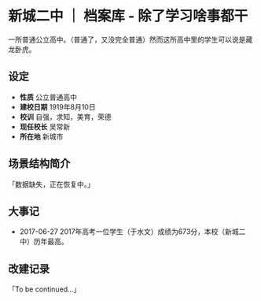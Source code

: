 # 新城二中 ｜ 档案库 - 除了学习啥事都干
一所普通公立高中。（普通了，又没完全普通）然而这所高中里的学生可以说是藏龙卧虎。

## 设定
- **性质** 公立普通高中
- **建校日期** 1919年8月10日
- **校训** 自强，求知，美育，荣德
- **现任校长** 吴常新
- **所在地** 新城市

## 场景结构简介
「数据缺失，正在恢复中。」

## 大事记
- 2017-06-27 2017年高考一位学生（于水文）成绩为673分，本校（新城二中）历年最高。

## 改建记录
「To be continued…」
